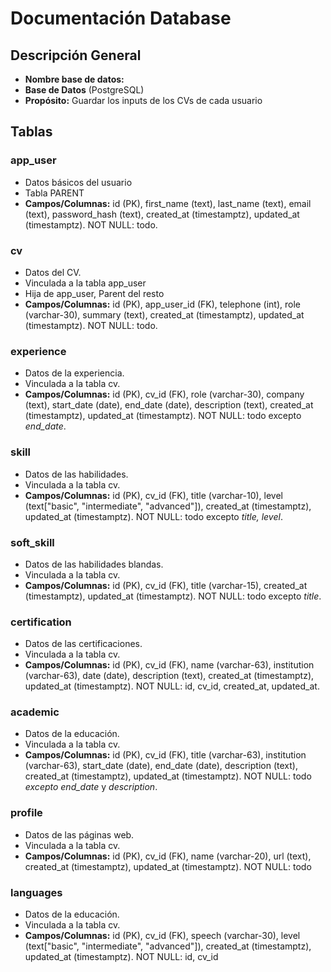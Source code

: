 # Documentación Database

## Descripción General

  - **Nombre base de datos:**
  - **Base de Datos** (PostgreSQL)
  - **Propósito:** Guardar los inputs de los CVs de cada usuario
  

## Tablas

  ### app_user
  
  - Datos básicos del usuario
  - Tabla PARENT
  - **Campos/Columnas:** id (PK), first_name (text), last_name (text), email (text), password_hash (text), created_at (timestamptz), updated_at (timestamptz). NOT NULL: todo.
  
  ### cv
  
  - Datos del CV.
  - Vinculada a la tabla app_user
  - Hija de app_user, Parent del resto
  - **Campos/Columnas:** id (PK), app_user_id (FK), telephone (int), role (varchar-30), summary (text), created_at (timestamptz), updated_at (timestamptz). NOT NULL: todo.

  ### experience
  
  - Datos de la experiencia.
  - Vinculada a la tabla cv.
  - **Campos/Columnas:** id (PK), cv_id (FK), role (varchar-30), company (text), start_date (date), end_date (date), description (text), created_at (timestamptz), updated_at (timestamptz). NOT NULL: todo excepto *end_date*.

  ### skill
  - Datos de las habilidades.
  - Vinculada a la tabla cv.
  - **Campos/Columnas:** id (PK), cv_id (FK), title (varchar-10), level (text["basic", "intermediate", "advanced"]), created_at (timestamptz), updated_at (timestamptz). NOT NULL: todo excepto *title, level*.

  ### soft_skill
  - Datos de las habilidades blandas.
  - Vinculada a la tabla cv.
  - **Campos/Columnas:** id (PK), cv_id (FK), title (varchar-15), created_at (timestamptz), updated_at (timestamptz). NOT NULL: todo excepto *title*.

 ### certification
  - Datos de las certificaciones.
  - Vinculada a la tabla cv.
  - **Campos/Columnas:** id (PK), cv_id (FK), name (varchar-63), institution (varchar-63), date (date), description (text), created_at (timestamptz), updated_at (timestamptz). NOT NULL: id,  cv_id, created_at, updated_at.

### academic
  - Datos de la educación.
  - Vinculada a la tabla cv.
  - **Campos/Columnas:** id (PK), cv_id (FK), title (varchar-63), institution (varchar-63), start_date (date), end_date (date), description (text), created_at (timestamptz), updated_at (timestamptz). NOT NULL: todo *excepto end_date* y *description*.

### profile
  - Datos de las páginas web.
  - Vinculada a la tabla cv.
  - **Campos/Columnas:** id (PK), cv_id (FK), name (varchar-20), url (text), created_at (timestamptz), updated_at (timestamptz). NOT NULL: todo

### languages
  - Datos de la educación.
  - Vinculada a la tabla cv.
  - **Campos/Columnas:** id (PK), cv_id (FK), speech (varchar-30), level (text["basic", "intermediate", "advanced"]), created_at (timestamptz), updated_at (timestamptz). NOT NULL: id, cv_id

